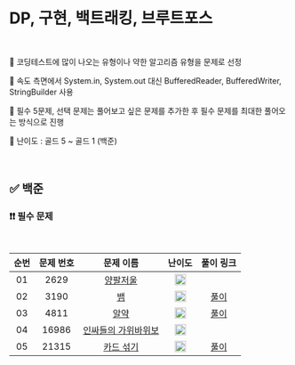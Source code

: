 # DP, 구현, 백트래킹, 브루트포스

<br/>

📌 코딩테스트에 많이 나오는 유형이나 약한 알고리즘 유형을 문제로 선정

📌 속도 측면에서 System.in, System.out 대신 BufferedReader, BufferedWriter, StringBuilder 사용

📌 필수 5문제, 선택 문제는 풀어보고 싶은 문제를 추가한 후 필수 문제를 최대한 풀어오는 방식으로 진행

📌 난이도 : 골드 5 ~ 골드 1 (백준)

<br/>

## ✅ 백준

### ❗❗ 필수 문제

<br/>

순번 | 문제 번호 | 문제 이름 | 난이도 | 풀이 링크
:---: | :---: | :---: | :---: | :---: 
01 | 2629 | [양팔저울](https://www.acmicpc.net/problem/2629) | <img src="https://static.solved.ac/tier_small/13.svg" width=20px> | []()
02 | 3190 | [뱀](https://www.acmicpc.net/problem/3190) | <img src="https://static.solved.ac/tier_small/12.svg" width=20px> | [풀이](https://github.com/psj98/Java_Study_Coding_18/blob/main/study/src/study_230621/problemset/boj_3190.java)
03 | 4811 | [알약](https://www.acmicpc.net/problem/4811) | <img src="https://static.solved.ac/tier_small/11.svg" width=20px> | [풀이](https://github.com/psj98/Java_Study_Coding_18/blob/main/study/src/study_230621/problemset/boj_4811.java)
04 | 16986 | [인싸들의 가위바위보](https://www.acmicpc.net/problem/16986) | <img src="https://static.solved.ac/tier_small/13.svg" width=20px> | []()
05 | 21315 | [카드 섞기](https://www.acmicpc.net/problem/21315) | <img src="https://static.solved.ac/tier_small/11.svg" width=20px> | [풀이](https://github.com/psj98/Java_Study_Coding_18/blob/main/study/src/study_230621/problemset/boj_21315.java)